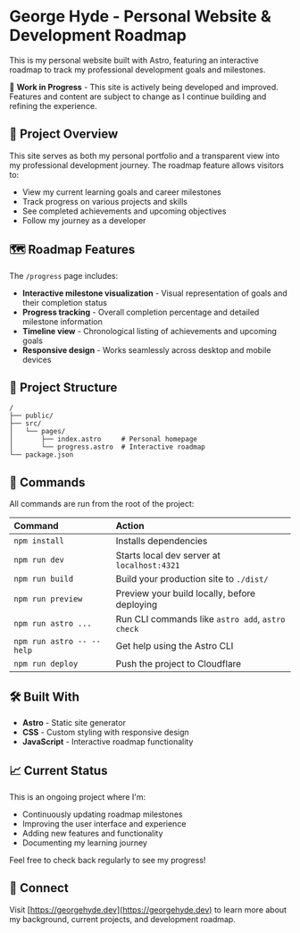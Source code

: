 # George Hyde - Personal Website & Development Roadmap

This is my personal website built with Astro, featuring an interactive roadmap to track my professional development goals and milestones.

🚧 **Work in Progress** - This site is actively being developed and improved. Features and content are subject to change as I continue building and refining the experience.

## 🎯 Project Overview

This site serves as both my personal portfolio and a transparent view into my professional development journey. The roadmap feature allows visitors to:

- View my current learning goals and career milestones
- Track progress on various projects and skills
- See completed achievements and upcoming objectives
- Follow my journey as a developer

## 🗺️ Roadmap Features

The `/progress` page includes:
- **Interactive milestone visualization** - Visual representation of goals and their completion status
- **Progress tracking** - Overall completion percentage and detailed milestone information
- **Timeline view** - Chronological listing of achievements and upcoming goals
- **Responsive design** - Works seamlessly across desktop and mobile devices

## 🚀 Project Structure

```text
/
├── public/
├── src/
│   └── pages/
│       ├── index.astro     # Personal homepage
│       └── progress.astro  # Interactive roadmap
└── package.json
```

## 🧞 Commands

All commands are run from the root of the project:

| Command                   | Action                                           |
| :------------------------ | :----------------------------------------------- |
| `npm install`             | Installs dependencies                            |
| `npm run dev`             | Starts local dev server at `localhost:4321`      |
| `npm run build`           | Build your production site to `./dist/`          |
| `npm run preview`         | Preview your build locally, before deploying     |
| `npm run astro ...`       | Run CLI commands like `astro add`, `astro check` |
| `npm run astro -- --help` | Get help using the Astro CLI                     |
| `npm run deploy` | Push the project to Cloudflare                    |
## 🛠️ Built With

- **Astro** - Static site generator
- **CSS** - Custom styling with responsive design
- **JavaScript** - Interactive roadmap functionality

## 📈 Current Status

This is an ongoing project where I'm:
- Continuously updating roadmap milestones
- Improving the user interface and experience
- Adding new features and functionality
- Documenting my learning journey

Feel free to check back regularly to see my progress!

## 🔗 Connect

Visit [https://georgehyde.dev](https://georgehyde.dev) to learn more about my background, current projects, and development roadmap.
